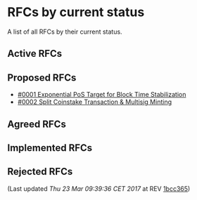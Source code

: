 # RFCs by current status

A list of all RFCs by their current status.

## Active RFCs


## Proposed RFCs

 - [#0001 Exponential PoS Target for Block Time Stabilization](./text/0001-exponential-pos-target-for-block-time-stabilization/0001-exponential-pos-target-for-block-time-stabilization.md)
 - [#0002 Split Coinstake Transaction & Multisig Minting](./text/0002-split-coinstake-transaction/0002-split-coinstake-transaction.md)

## Agreed RFCs


## Implemented RFCs


## Rejected RFCs



(Last updated _Thu 23 Mar 09:39:36 CET 2017_ at REV [1bcc365](https://github.com/peercoin/rfcs/commit/1bcc365a45c3d7e2f58f6d17c8cb15f11a3b9f3d))
